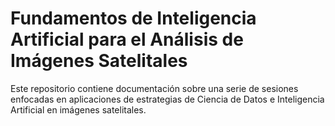 # Fundamentos de Inteligencia Artificial para el Análisis de Imágenes Satelitales

Este repositorio contiene documentación sobre una serie de sesiones enfocadas en aplicaciones de estrategias de Ciencia de Datos e Inteligencia Artificial en imágenes satelitales.
